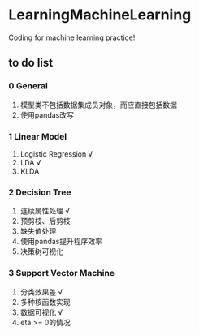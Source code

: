# LearningMachineLearning
Coding for machine learning practice!

## to do list

### 0 General

1. 模型类不包括数据集成员对象，而应直接包括数据
2. 使用pandas改写

### 1 Linear Model

1. Logistic Regression √
2. LDA √
3. KLDA

### 2 Decision Tree

1. 连续属性处理 √
2. 预剪枝、后剪枝
3. 缺失值处理
4. 使用pandas提升程序效率
5. 决策树可视化

### 3 Support Vector Machine

1. 分类效果差 √
2. 多种核函数实现
3. 数据可视化 √
4. eta >= 0的情况